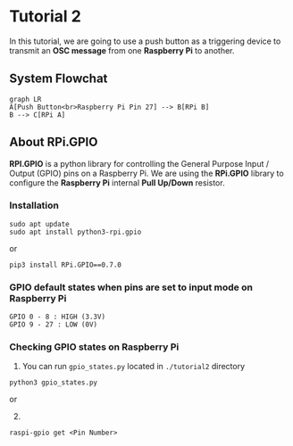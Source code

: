 # Tutorial 2
In this tutorial, we are going to use a push button as a triggering device to transmit an **OSC message** from one **Raspberry Pi** to another.

## System Flowchat
```mermaid
graph LR
A[Push Button<br>Raspberry Pi Pin 27] --> B[RPi B]
B --> C[RPi A]
```

## About RPi.GPIO
**RPI.GPIO** is a python library for controlling the General Purpose Input / Output (GPIO) pins on a Raspberry Pi. We are using the **RPi.GPIO** library to configure the **Raspberry Pi** internal **Pull Up/Down** resistor.

### Installation
```
sudo apt update
sudo apt install python3-rpi.gpio
```
or 
```
pip3 install RPi.GPIO==0.7.0
```

### GPIO default states when pins are set to input mode on Raspberry Pi
```
GPIO 0 - 8 : HIGH (3.3V)
GPIO 9 - 27 : LOW (0V)
```

### Checking GPIO states on Raspberry Pi
1. You can run `gpio_states.py` located in `./tutorial2` directory 
```
python3 gpio_states.py
```

or 

2. 
```
raspi-gpio get <Pin Number>
```